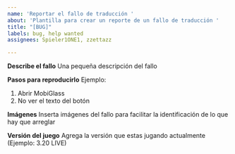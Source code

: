 ```yaml
---
name: 'Reportar el fallo de traducción '
about: 'Plantilla para crear un reporte de un fallo de traducción '
title: "[BUG]"
labels: bug, help wanted
assignees: Spieler1ONE1, zzettazz

---
```


**Describe el fallo**
Una pequeña descripción del fallo

**Pasos para reproducirlo**
Ejemplo:
1. Abrir MobiGlass
2. No ver el texto del botón

**Imágenes**
Inserta imágenes del fallo para facilitar la identificación de lo que hay que arreglar

**Versión del juego**
Agrega la versión que estas jugando actualmente (Ejemplo: 3.20 LIVE)
